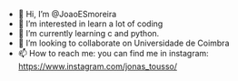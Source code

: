 - 👋 Hi, I’m @JoaoESmoreira
- 👀 I’m interested in learn a lot of coding
- 🌱 I’m currently learning c and python.
- 💞️ I’m looking to collaborate on Universidade de Coimbra
- 📫 How to reach me: you can find me in instagram: https://www.instagram.com/jonas_tousso/

<!---
JoaoESmoreira/JoaoESmoreira is a ✨ special ✨ repository because its `README.md` (this file) appears on your GitHub profile.
You can click the Preview link to take a look at your changes.
--->
